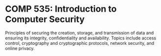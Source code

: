 # COMP 535: Introduction to Computer Security

Principles of securing the creation, storage, and transmission of data and ensuring its integrity, confidentiality and availability. Topics include access control, cryptography and cryptographic protocols, network security, and online privacy.